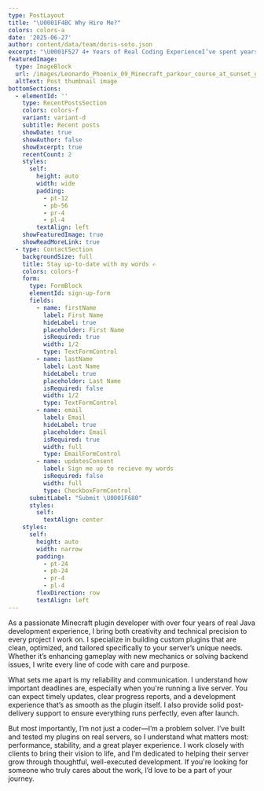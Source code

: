 ```yaml
---
type: PostLayout
title: "\U0001F4BC Why Hire Me?"
colors: colors-a
date: '2025-06-27'
author: content/data/team/doris-soto.json
excerpt: "\U0001F527 4+ Years of Real Coding ExperienceI’ve spent years mastering Java and the Minecraft plugin ecosystem. I don’t rely on drag-and-drop tools — I write clean, optimized, and scalable code built specifically for your server’s needs."
featuredImage:
  type: ImageBlock
  url: /images/Leonardo_Phoenix_09_Minecraft_parkour_course_at_sunset_glowing_1.jpg
  altText: Post thumbnail image
bottomSections:
  - elementId: ''
    type: RecentPostsSection
    colors: colors-f
    variant: variant-d
    subtitle: Recent posts
    showDate: true
    showAuthor: false
    showExcerpt: true
    recentCount: 2
    styles:
      self:
        height: auto
        width: wide
        padding:
          - pt-12
          - pb-56
          - pr-4
          - pl-4
        textAlign: left
    showFeaturedImage: true
    showReadMoreLink: true
  - type: ContactSection
    backgroundSize: full
    title: Stay up-to-date with my words ✍️
    colors: colors-f
    form:
      type: FormBlock
      elementId: sign-up-form
      fields:
        - name: firstName
          label: First Name
          hideLabel: true
          placeholder: First Name
          isRequired: true
          width: 1/2
          type: TextFormControl
        - name: lastName
          label: Last Name
          hideLabel: true
          placeholder: Last Name
          isRequired: false
          width: 1/2
          type: TextFormControl
        - name: email
          label: Email
          hideLabel: true
          placeholder: Email
          isRequired: true
          width: full
          type: EmailFormControl
        - name: updatesConsent
          label: Sign me up to recieve my words
          isRequired: false
          width: full
          type: CheckboxFormControl
      submitLabel: "Submit \U0001F680"
      styles:
        self:
          textAlign: center
    styles:
      self:
        height: auto
        width: narrow
        padding:
          - pt-24
          - pb-24
          - pr-4
          - pl-4
        flexDirection: row
        textAlign: left
---
```

As a passionate Minecraft plugin developer with over four years of real Java development experience, I bring both creativity and technical precision to every project I work on. I specialize in building custom plugins that are clean, optimized, and tailored specifically to your server’s unique needs. Whether it’s enhancing gameplay with new mechanics or solving backend issues, I write every line of code with care and purpose.

What sets me apart is my reliability and communication. I understand how important deadlines are, especially when you're running a live server. You can expect timely updates, clear progress reports, and a development experience that’s as smooth as the plugin itself. I also provide solid post-delivery support to ensure everything runs perfectly, even after launch.

But most importantly, I’m not just a coder—I’m a problem solver. I’ve built and tested my plugins on real servers, so I understand what matters most: performance, stability, and a great player experience. I work closely with clients to bring their vision to life, and I’m dedicated to helping their server grow through thoughtful, well-executed development. If you're looking for someone who truly cares about the work, I’d love to be a part of your journey.
